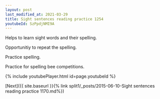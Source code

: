 ```yaml
---
layout: post
last_modified_at: 2021-03-29
title: Sight sentences reading practice 1254
youtubeId: SzPpdjNMI9A
---
```

 
 
Helps to learn sight words and their spelling.

Opportunitiy to repeat the spelling. 

Practice spelling. 
 
Practice for spelling bee competitions. 
 
{% include youtubePlayer.html id=page.youtubeId %}
 
 

[Next]({{ site.baseurl }}{% link  split1/_posts/2015-06-10-Sight sentences reading practice 1170.md%})
 
